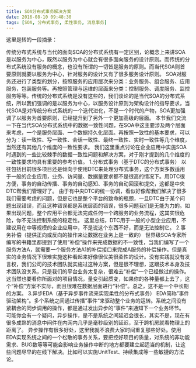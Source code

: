 ```yaml
---
title: SOA分布式事务解决方案
date: 2016-08-10 09:48:30
tags: [SOA, 分布式事务, 柔性事务, 消息事务]
---
```


这里是转的一段摘录：


传统分布式系统与当代的面向SOA的分布式系统有一定区别，论概念上来讲SOA是以服务为中心，既然以服务为中心就会有很多面向服务的设计原则。而传统的分布式系统没有服务的概念，也没有所谓的一切皆是服务的原则。而当代SOA则首要原则就要以服务为中心，针对服务的设计又有了很多服务设计原则。
SOA对服务还进行了类型的划分，按照服务的应用层次来分类：业务服务、组合服务、应用服务，包装服务等。再按照管理与运维的层面来分类：控制服务、调度服务、监控服务等等。传统的分布式系统是没有这些的，我们谈论的是当代SOA的分布式系统，所以我们强调的是以服务为中心，以服务设计原则为架构设计的指导要求，当代SOA是对传统分布式系统的一个迭代进化，不是一个时代的产物，SOA更加强调了以服务为首要原则，已经提升到了另外一个更加高级的层面。
本节我们交流一下在当代SOA分布式系统中的数据一致性问题，在SOA中这主要涉及两个层面来考虑，一个是服务层面、一个数据持久化层面。再按照一致性的基本要求，可以分为：读一致性、写一致性、会话一致性、最终一致性、实时一致性等几个维度，当然还有其他几个维度的一致性要求。
我们这里重点讨论在企业应用中实施SOA时遇到的一些比较棘手的数据一致性问题和解决方案，对于刚才提到的几个维度的一致性要求均具有重要的参考价值。
1.分布式事务（基于DTC的分布式事务）
以往包括目前很多项目还是倾向于使用DTC来处理分布式事务，这个方案多数适用于一般的企业应用，业务、访问量、数据量要求都不是很高的情况下。用DTC很方便，事务的自动传播、事务的自动感知、事务的自动回滚和提交，这都是中央DTC帮我们管理好了。
由于有中央DTC的统一协调，看似好像帮我们解决了很多我们需要考虑的问题，但是它也是整个平台的致命的瓶颈，一旦DTC由于某个问题出现错误，而且这种错误都是系统层面的错误，很多问题我们是无能为力的。如果出现问题，整个应用平台都无法完成任何一个跨服务的业务流程，这其实很危险，你不无法控制系统的稳定性。
这里总结，DTC用于一般的小型企业应用，不建议用在中等规模的企业应用中，不是说这个东西不好，而是无法控制它。
2.事务补偿（提供正向或反向的操作来让数据在业务上是一致的）
世界级SOA专家所编写的书籍里都提到了使用“补偿”操作来完成数据的不一致性，当我们编写了一个服务方法A，就需要一个服务方法A1的补偿接口来完成A服务的补偿操作。但是真实的业务情况下很难实施这种看起来好像很优美很柔性的设计。没有实践就没有发言权，我们公司的技术团队就实施过这种方案，但是很不理想，这跟技术本身及技术团队没关系，只是我们的平台业务太复杂，很难去“补偿”一个已经做过的操作。
这当然也要看你所面对的项目情况，量变引起质变，如果你的各种量都上去了，这个“补偿”方案不实际，而且很难在数据层面进行“补偿“。总之，这不是一个中长期的方案。
3.异步EDA（基于异步事件流来实现柔性的分布式事务）
EDA简称”事件驱动架构“。多个系统之间通过传播”事件“来驱动整个业务的运转。系统之间没有紧耦合的同步调用的操作，都是通过发出异步的“事件”来通知下一个业务环节。
可能你会有一个疑问，异步操作，是不是系统之间延迟会很长，其实不是，现在有很多成熟的消息中间件在内网内几乎是毫秒级别的延迟，至于跨机房就看物理上的距离了。
异步操作有很多好处，这里我就不浪费大家时间重复那些好处。使用EDA实现系统之间的一个松散的事务关系，要把控好项目的质量，对系统的非功能需求、BUG数等等可能会影响业务操作中断的地方都要建立起适当的机制，让这些问题尽早的在线下解决。比如可以实施UnitTest、持续集成等一些敏捷的方法论。